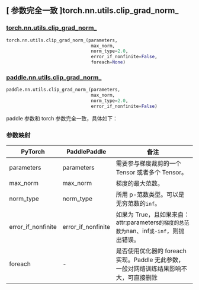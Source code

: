 ## [ 参数完全一致 ]torch.nn.utils.clip_grad_norm_
### [torch.nn.utils.clip_grad_norm_](https://pytorch.org/docs/stable/generated/torch.nn.utils.clip_grad_norm_.html?highlight=clip_grad_norm_#torch.nn.utils.clip_grad_norm_)

```python
torch.nn.utils.clip_grad_norm_(parameters,
                                max_norm,
                                norm_type=2.0,
                                error_if_nonfinite=False,
                                foreach=None)
```

### [paddle.nn.utils.clip_grad_norm_](https://www.paddlepaddle.org.cn/documentation/docs/zh/develop/api/paddle/nn/utils/clip_grad_norm__cn.html)

```python
paddle.nn.utils.clip_grad_norm_(parameters,
                                max_norm,
                                norm_type=2.0,
                                error_if_nonfinite=False)
```

paddle 参数和 torch 参数完全一致，具体如下：

### 参数映射

| PyTorch     | PaddlePaddle | 备注                                   |
| ----------- | ------------ | -------------------------------------- |
| parameters  | parameters  | 需要参与梯度裁剪的一个 Tensor 或者多个 Tensor。 |
| max_norm    | max_norm    | 梯度的最大范数。 |
| norm_type   | norm_type   | 所用 p-范数类型。可以是无穷范数的`inf`。 |
| error_if_nonfinite | error_if_nonfinite  | 如果为 True，且如果来自：attr:parameters`的梯度的总范数为`nan、inf`或-inf`，则抛出错误。 |
| foreach     | -           | 是否使用优化器的 foreach 实现。Paddle 无此参数，一般对网络训练结果影响不大，可直接删除                                         |

